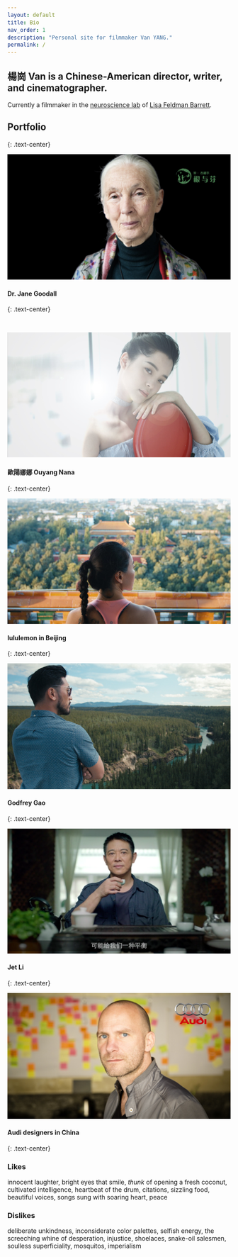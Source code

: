 ```yaml
---
layout: default
title: Bio
nav_order: 1
description: "Personal site for filmmaker Van YANG."
permalink: /
---
```


## 楊崗 Van is a Chinese-American director, writer, and cinematographer.

Currently a filmmaker in the [neuroscience lab](https://www.affective-science.org/) of [Lisa Feldman Barrett](https://lisafeldmanbarrett.com/).


## Portfolio
{: .text-center}
  
![](gallery/janegoodallweb1.jpg)
#### Dr. Jane Goodall
{: .text-center}
<pre>

</pre>

![](gallery/nanaelegant2.jpg)
#### 歐陽娜娜 Ouyang Nana
{: .text-center}
  
![](gallery/lululemonCherry6.jpg)
#### lululemon in Beijing 
{: .text-center}

![](gallery/DestinationCanadagodfreygaonwt4.jpg)
#### Godfrey Gao
{: .text-center}

![](gallery/JetLiTea4.png)
#### Jet Li
{: .text-center}

![](gallery/audiweb1.jpg)
#### Audi designers in China
{: .text-center}

### Likes
innocent laughter, bright eyes that smile, *thunk* of opening a fresh coconut, cultivated intelligence, heartbeat of the drum, citations, sizzling food, beautiful voices, songs sung with soaring heart, peace

### Dislikes
deliberate unkindness, inconsiderate color palettes, selfish energy, the screeching whine of desperation, injustice, shoelaces, snake-oil salesmen, soulless superficiality, mosquitos, imperialism